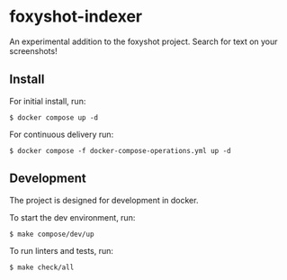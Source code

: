 # foxyshot-indexer

An experimental addition to the foxyshot project. Search for text on your screenshots!

## Install

For initial install, run:
```
$ docker compose up -d
```

For continuous delivery run:
```
$ docker compose -f docker-compose-operations.yml up -d
```

## Development

The project is designed for development in docker. 

To start the dev environment, run:
```
$ make compose/dev/up
```
To run linters and tests, run:
```
$ make check/all
```
